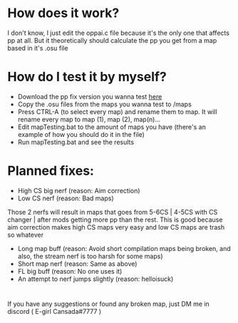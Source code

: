 # How does it work?
I don't know, I just edit the oppai.c file because it's the only one that affects pp at all. But it theoretically should calculate the pp you get from a map based in it's .osu file

# How do I test it by myself?
- Download the pp fix version you wanna test [here](https://github.com/E-girl-Cansada/Kawata-pp-fix/releases)
- Copy the .osu files from the maps you wanna test to /maps
- Press CTRL-A (to select every map) and rename them to map. It will rename every map to map (1), map (2), map(n)... 
- Edit mapTesting.bat to the amount of maps you have (there's an example of how you should do it in the file)
- Run mapTesting.bat and see the results

# Planned fixes:
- High CS big nerf (reason: Aim correction)
- Low CS nerf (reason: Bad maps)

Those 2 nerfs will result in maps that goes from 5-6CS | 4-5CS with CS changer | after mods getting more pp than the rest. This is good because aim correction makes high CS maps very easy and low CS maps are trash so whatever

- Long map buff (reason: Avoid short compilation maps being broken, and also, the stream nerf is too harsh for some maps)
- Short map nerf (reason: Same as above)
- FL big buff (reason: No one uses it)
- An attempt to nerf jumps slightly (reason: helloisuck)

#
If you have any suggestions or found any broken map, just DM me in discord ( E-girl Cansada#7777 )
